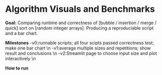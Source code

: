 # Algorithm Visuals and Benchmarks
**Goal:** Comparing runtime and correctness of [bubble / insertion / merge / quick] sort on [random integer arrays]. Producing a reproduciable script and a bar chart.

**Milestones**
-v0:runnable scripts; all four scipts passed correctness test; make one bar chart \n
-v1:average multiple sizes and repetitions; show result and conclusions \n
-v2:Streamlit page to choose input size and plot interactively \n

**How to run**
